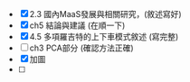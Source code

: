 - [x] 2.3 國內MaaS發展與相關研究，(敘述寫好)
- [x] ch5 結論與建議 (在順一下)
- [x] 4.5 多項羅吉特的上下車模式敘述 (寫完整)
- [ ] ch3 PCA部分 (確認方法正確)
- [x] 加圖
- [ ] 